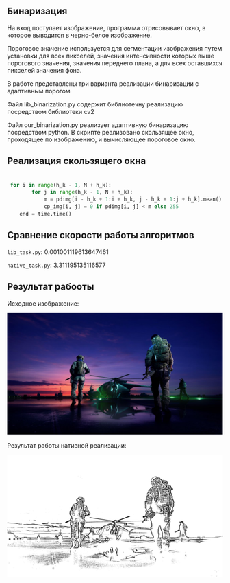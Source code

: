 ## Бинаризация

На вход поступает изображение, 
программа отрисовывает окно, в которое выводится в черно-белое изображение.

Пороговое значение используется для сегментации изображения путем установки для всех пикселей, 
значения интенсивности которых выше порогового значения, значения переднего плана, 
а для всех оставшихся пикселей значения фона.

В работе представлены три варианта реализации бинаризации с адаптивным порогом

Файл lib_binarization.py содержит библиотечну реализацию посредством библиотеки cv2

Файл our_binarization.py реализует адаптивную бинаризацию посредством python. 
В скрипте реализовано скользящее окно, проходящее по изображению, и вычисляющее пороговое окно.
## Реализация скользящего окна

```python

 for i in range(h_k - 1, M + h_k):
        for j in range(h_k - 1, N + h_k):
            m = pdimg[i - h_k + 1:i + h_k, j - h_k + 1:j + h_k].mean() - C
            cp_img[i, j] = 0 if pdimg[i, j] < m else 255
    end = time.time()

```

## Сравнение скорости работы алгоритмов

`lib_task.py`: 0.001001119613647461

`native_task.py`: 3.311195135116577


## Результат рабооты
Исходное изображение:

![image](./images/hd.jpg)

Результат работы нативной реализации:

![result](./binarized_images_lib/adaptive_binarized_4k.jpg)

